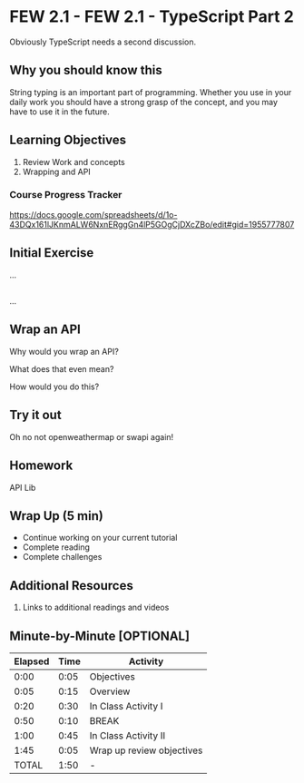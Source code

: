 # FEW 2.1 - FEW 2.1 - TypeScript Part 2

Obviously TypeScript needs a second discussion.

## Why you should know this

String typing is an important part of programming. Whether you use in your daily work you should have a strong grasp of the concept, and you may have to use it in the future. 

## Learning Objectives 

1. Review Work and concepts 
1. Wrapping and API

### Course Progress Tracker

https://docs.google.com/spreadsheets/d/1o-43DQx161lJKnmALW6NxnERggGn4lP5GOgCjDXcZBo/edit#gid=1955777807

## Initial Exercise 

...

## 

...

## Wrap an API

Why would you wrap an API? 

What does that even mean? 

How would you do this? 

## Try it out

Oh no not openweathermap or swapi again! 

## Homework

API Lib

## Wrap Up (5 min)

- Continue working on your current tutorial
- Complete reading
- Complete challenges

## Additional Resources

1. Links to additional readings and videos

## Minute-by-Minute [OPTIONAL]

| **Elapsed** | **Time**  | **Activity**              |
| ----------- | --------- | ------------------------- |
| 0:00        | 0:05      | Objectives                |
| 0:05        | 0:15      | Overview                  |
| 0:20        | 0:30      | In Class Activity I       |
| 0:50        | 0:10      | BREAK                     |
| 1:00        | 0:45      | In Class Activity II      |
| 1:45        | 0:05      | Wrap up review objectives |
| TOTAL       | 1:50      | -                         |
